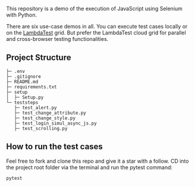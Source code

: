 This repository is a demo of the execution of JavaScript using Selenium with Python.

There are six use-case demos in all. You can execute test cases locally or on the [LambdaTest](https://www.lambdatest.com/) grid. But prefer the LambdaTest cloud grid for parallel and cross-browser testing functionalities. 

## Project Structure
```execute_javascript
├─ .env
├─ .gitignore
├─ README.md
├─ requirements.txt
├─ setup
│  ├─ Setup.py
└─ teststeps
   ├─ test_alert.py
   ├─ test_change_attribute.py
   ├─ test_change_style.py
   ├─ test_login_simul_async_js.py
   ├─ test_scrolling.py
```
## How to run the test cases
Feel free to fork and clone this repo and give it a star with a follow. CD into the project root folder via the terminal and run the pytest command:

```pytest```

